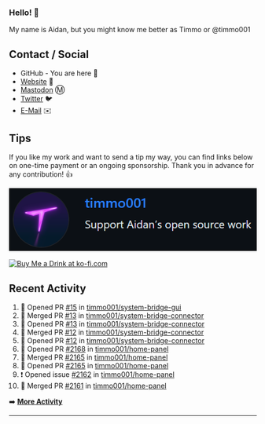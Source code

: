 ### Hello! 👋

My name is Aidan, but you might know me better as Timmo or @timmo001

## Contact / Social

- GitHub - You are here 👋
- [Website](https://timmo.dev) 📙
- <a href="https://fosstodon.org/@timmo" rel="me" target="_blank">Mastodon</a> Ⓜ️
- [Twitter](https://twitter.com/timmo001) 🐦
- [E-Mail](mailto:aidan@timmo.dev) ✉️

## Tips

If you like my work and want to send a tip my way, you can find links below on one-time payment or an ongoing sponsorship. Thank you in advance for any contribution! 👍

[![GitHub Sponsor][sponsor-badge]][sponsor]

<a href="https://ko-fi.com/M4M6YNVS" target="_blank"><img height="36" style="border:0px;height:36px;" src="https://cdn.ko-fi.com/cdn/kofi1.png?v=2" border="0" alt="Buy Me a Drink at ko-fi.com" /></a>

## Recent Activity

<!--START_SECTION:activity-->
1. 💪 Opened PR [#15](https://github.com/timmo001/system-bridge-gui/pull/15) in [timmo001/system-bridge-gui](https://github.com/timmo001/system-bridge-gui)
2. 🎉 Merged PR [#13](https://github.com/timmo001/system-bridge-connector/pull/13) in [timmo001/system-bridge-connector](https://github.com/timmo001/system-bridge-connector)
3. 💪 Opened PR [#13](https://github.com/timmo001/system-bridge-connector/pull/13) in [timmo001/system-bridge-connector](https://github.com/timmo001/system-bridge-connector)
4. 🎉 Merged PR [#12](https://github.com/timmo001/system-bridge-connector/pull/12) in [timmo001/system-bridge-connector](https://github.com/timmo001/system-bridge-connector)
5. 💪 Opened PR [#12](https://github.com/timmo001/system-bridge-connector/pull/12) in [timmo001/system-bridge-connector](https://github.com/timmo001/system-bridge-connector)
6. 💪 Opened PR [#2168](https://github.com/timmo001/home-panel/pull/2168) in [timmo001/home-panel](https://github.com/timmo001/home-panel)
7. 🎉 Merged PR [#2165](https://github.com/timmo001/home-panel/pull/2165) in [timmo001/home-panel](https://github.com/timmo001/home-panel)
8. 💪 Opened PR [#2165](https://github.com/timmo001/home-panel/pull/2165) in [timmo001/home-panel](https://github.com/timmo001/home-panel)
9. ❗️ Opened issue [#2162](https://github.com/timmo001/home-panel/issues/2162) in [timmo001/home-panel](https://github.com/timmo001/home-panel)
10. 🎉 Merged PR [#2161](https://github.com/timmo001/home-panel/pull/2161) in [timmo001/home-panel](https://github.com/timmo001/home-panel)
<!--END_SECTION:activity-->

➡️  **[More Activity](/RECENT-ACTIVITY.md)**

---

[sponsor-badge]: https://github.com/timmo001/timmo001/blob/master/sponsor.png?raw=true
[sponsor]: https://github.com/sponsors/timmo001?o=esc
